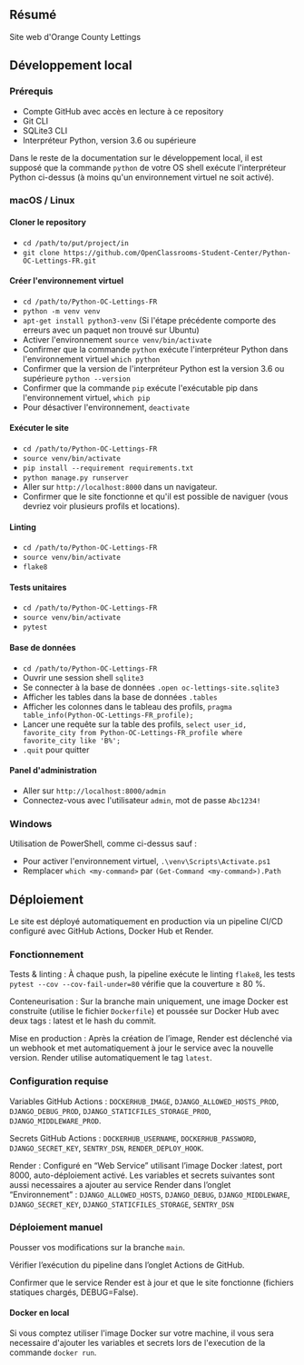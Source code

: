 ## Résumé

Site web d'Orange County Lettings

## Développement local

### Prérequis

- Compte GitHub avec accès en lecture à ce repository
- Git CLI
- SQLite3 CLI
- Interpréteur Python, version 3.6 ou supérieure

Dans le reste de la documentation sur le développement local, il est supposé que la commande `python` de votre OS shell exécute l'interpréteur Python ci-dessus (à moins qu'un environnement virtuel ne soit activé).

### macOS / Linux

#### Cloner le repository

- `cd /path/to/put/project/in`
- `git clone https://github.com/OpenClassrooms-Student-Center/Python-OC-Lettings-FR.git`

#### Créer l'environnement virtuel

- `cd /path/to/Python-OC-Lettings-FR`
- `python -m venv venv`
- `apt-get install python3-venv` (Si l'étape précédente comporte des erreurs avec un paquet non trouvé sur Ubuntu)
- Activer l'environnement `source venv/bin/activate`
- Confirmer que la commande `python` exécute l'interpréteur Python dans l'environnement virtuel
`which python`
- Confirmer que la version de l'interpréteur Python est la version 3.6 ou supérieure `python --version`
- Confirmer que la commande `pip` exécute l'exécutable pip dans l'environnement virtuel, `which pip`
- Pour désactiver l'environnement, `deactivate`

#### Exécuter le site

- `cd /path/to/Python-OC-Lettings-FR`
- `source venv/bin/activate`
- `pip install --requirement requirements.txt`
- `python manage.py runserver`
- Aller sur `http://localhost:8000` dans un navigateur.
- Confirmer que le site fonctionne et qu'il est possible de naviguer (vous devriez voir plusieurs profils et locations).

#### Linting

- `cd /path/to/Python-OC-Lettings-FR`
- `source venv/bin/activate`
- `flake8`

#### Tests unitaires

- `cd /path/to/Python-OC-Lettings-FR`
- `source venv/bin/activate`
- `pytest`

#### Base de données

- `cd /path/to/Python-OC-Lettings-FR`
- Ouvrir une session shell `sqlite3`
- Se connecter à la base de données `.open oc-lettings-site.sqlite3`
- Afficher les tables dans la base de données `.tables`
- Afficher les colonnes dans le tableau des profils, `pragma table_info(Python-OC-Lettings-FR_profile);`
- Lancer une requête sur la table des profils, `select user_id, favorite_city from
  Python-OC-Lettings-FR_profile where favorite_city like 'B%';`
- `.quit` pour quitter

#### Panel d'administration

- Aller sur `http://localhost:8000/admin`
- Connectez-vous avec l'utilisateur `admin`, mot de passe `Abc1234!`

### Windows

Utilisation de PowerShell, comme ci-dessus sauf :

- Pour activer l'environnement virtuel, `.\venv\Scripts\Activate.ps1` 
- Remplacer `which <my-command>` par `(Get-Command <my-command>).Path`



## Déploiement

Le site est déployé automatiquement en production via un pipeline CI/CD configuré avec GitHub Actions, Docker Hub et Render.

### Fonctionnement

Tests & linting : À chaque push, la pipeline exécute le linting `flake8`, les tests `pytest --cov --cov-fail-under=80` vérifie que la couverture ≥ 80 %.

Conteneurisation : Sur la branche main uniquement, une image Docker est construite (utilise le fichier `Dockerfile`) et poussée sur Docker Hub avec deux tags : latest et le hash du commit.

Mise en production : Après la création de l’image, Render est déclenché via un webhook et met automatiquement à jour le service avec la nouvelle version.
Render utilise automatiquement le tag `latest`.

### Configuration requise

Variables GitHub Actions : `DOCKERHUB_IMAGE`, `DJANGO_ALLOWED_HOSTS_PROD`, `DJANGO_DEBUG_PROD`, `DJANGO_STATICFILES_STORAGE_PROD`, `DJANGO_MIDDLEWARE_PROD`.

Secrets GitHub Actions : `DOCKERHUB_USERNAME`, `DOCKERHUB_PASSWORD`, `DJANGO_SECRET_KEY`, `SENTRY_DSN`, `RENDER_DEPLOY_HOOK`.

Render : Configuré en “Web Service” utilisant l’image Docker :latest, port 8000, auto-déploiement activé.
Les variables et secrets suivantes sont aussi necessaires a ajouter au service Render dans l’onglet “Environnement” :
`DJANGO_ALLOWED_HOSTS`, `DJANGO_DEBUG`, `DJANGO_MIDDLEWARE`, `DJANGO_SECRET_KEY`, `DJANGO_STATICFILES_STORAGE`, `SENTRY_DSN`


### Déploiement manuel

Pousser vos modifications sur la branche `main`.

Vérifier l’exécution du pipeline dans l’onglet Actions de GitHub.

Confirmer que le service Render est à jour et que le site fonctionne (fichiers statiques chargés, DEBUG=False).

#### Docker en local

Si vous comptez utiliser l'image Docker sur votre machine, il vous sera necessaire d'ajouter les variables et secrets lors de l'execution de la commande `docker run`.